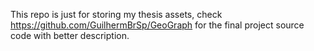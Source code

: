 This repo is just for storing my thesis assets, check https://github.com/GuilhermBrSp/GeoGraph for the final project source code with better description.